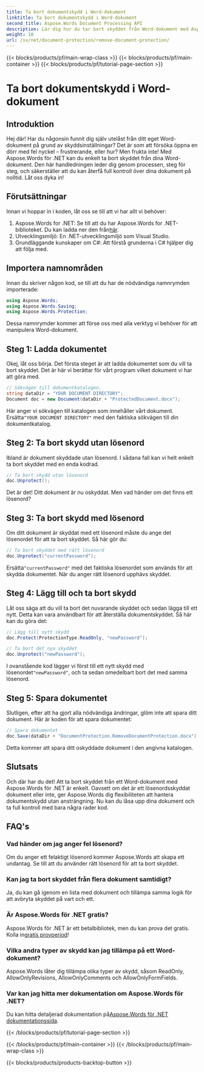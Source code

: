 ```yaml
---
title: Ta bort dokumentskydd i Word-dokument
linktitle: Ta bort dokumentskydd i Word-dokument
second_title: Aspose.Words Document Processing API
description: Lär dig hur du tar bort skyddet från Word-dokument med Aspose.Words för .NET. Följ vår steg-för-steg-guide för att enkelt ta bort skyddet för dina dokument.
weight: 10
url: /sv/net/document-protection/remove-document-protection/
---
```


{{< blocks/products/pf/main-wrap-class >}}
{{< blocks/products/pf/main-container >}}
{{< blocks/products/pf/tutorial-page-section >}}

# Ta bort dokumentskydd i Word-dokument


## Introduktion

Hej där! Har du någonsin funnit dig själv utelåst från ditt eget Word-dokument på grund av skyddsinställningar? Det är som att försöka öppna en dörr med fel nyckel – frustrerande, eller hur? Men frukta inte! Med Aspose.Words för .NET kan du enkelt ta bort skyddet från dina Word-dokument. Den här handledningen leder dig genom processen, steg för steg, och säkerställer att du kan återfå full kontroll över dina dokument på nolltid. Låt oss dyka in!

## Förutsättningar

Innan vi hoppar in i koden, låt oss se till att vi har allt vi behöver:

1.  Aspose.Words for .NET: Se till att du har Aspose.Words for .NET-biblioteket. Du kan ladda ner den från[här](https://releases.aspose.com/words/net/).
2. Utvecklingsmiljö: En .NET-utvecklingsmiljö som Visual Studio.
3. Grundläggande kunskaper om C#: Att förstå grunderna i C# hjälper dig att följa med.

## Importera namnområden

Innan du skriver någon kod, se till att du har de nödvändiga namnrymden importerade:

```csharp
using Aspose.Words;
using Aspose.Words.Saving;
using Aspose.Words.Protection;
```

Dessa namnrymder kommer att förse oss med alla verktyg vi behöver för att manipulera Word-dokument.

## Steg 1: Ladda dokumentet

Okej, låt oss börja. Det första steget är att ladda dokumentet som du vill ta bort skyddet. Det är här vi berättar för vårt program vilket dokument vi har att göra med.

```csharp
// Sökvägen till dokumentkatalogen.
string dataDir = "YOUR DOCUMENT DIRECTORY";
Document doc = new Document(dataDir + "ProtectedDocument.docx");
```

 Här anger vi sökvägen till katalogen som innehåller vårt dokument. Ersätta`"YOUR DOCUMENT DIRECTORY"` med den faktiska sökvägen till din dokumentkatalog.

## Steg 2: Ta bort skydd utan lösenord

Ibland är dokument skyddade utan lösenord. I sådana fall kan vi helt enkelt ta bort skyddet med en enda kodrad.

```csharp
// Ta bort skydd utan lösenord
doc.Unprotect();
```

Det är det! Ditt dokument är nu oskyddat. Men vad händer om det finns ett lösenord?

## Steg 3: Ta bort skydd med lösenord

Om ditt dokument är skyddat med ett lösenord måste du ange det lösenordet för att ta bort skyddet. Så här gör du:

```csharp
// Ta bort skyddet med rätt lösenord
doc.Unprotect("currentPassword");
```

 Ersätta`"currentPassword"` med det faktiska lösenordet som används för att skydda dokumentet. När du anger rätt lösenord upphävs skyddet.

## Steg 4: Lägg till och ta bort skydd

Låt oss säga att du vill ta bort det nuvarande skyddet och sedan lägga till ett nytt. Detta kan vara användbart för att återställa dokumentskyddet. Så här kan du göra det:

```csharp
// Lägg till nytt skydd
doc.Protect(ProtectionType.ReadOnly, "newPassword");

// Ta bort det nya skyddet
doc.Unprotect("newPassword");
```

 I ovanstående kod lägger vi först till ett nytt skydd med lösenordet`"newPassword"`, och ta sedan omedelbart bort det med samma lösenord.

## Steg 5: Spara dokumentet

Slutligen, efter att ha gjort alla nödvändiga ändringar, glöm inte att spara ditt dokument. Här är koden för att spara dokumentet:

```csharp
// Spara dokumentet
doc.Save(dataDir + "DocumentProtection.RemoveDocumentProtection.docx");
```

Detta kommer att spara ditt oskyddade dokument i den angivna katalogen.

## Slutsats

Och där har du det! Att ta bort skyddet från ett Word-dokument med Aspose.Words för .NET är enkelt. Oavsett om det är ett lösenordsskyddat dokument eller inte, ger Aspose.Words dig flexibiliteten att hantera dokumentskydd utan ansträngning. Nu kan du låsa upp dina dokument och ta full kontroll med bara några rader kod.

## FAQ's

### Vad händer om jag anger fel lösenord?

Om du anger ett felaktigt lösenord kommer Aspose.Words att skapa ett undantag. Se till att du använder rätt lösenord för att ta bort skyddet.

### Kan jag ta bort skyddet från flera dokument samtidigt?

Ja, du kan gå igenom en lista med dokument och tillämpa samma logik för att avbryta skyddet på vart och ett.

### Är Aspose.Words för .NET gratis?

 Aspose.Words för .NET är ett betalbibliotek, men du kan prova det gratis. Kolla in[gratis provperiod](https://releases.aspose.com/)!

### Vilka andra typer av skydd kan jag tillämpa på ett Word-dokument?

Aspose.Words låter dig tillämpa olika typer av skydd, såsom ReadOnly, AllowOnlyRevisions, AllowOnlyComments och AllowOnlyFormFields.

### Var kan jag hitta mer dokumentation om Aspose.Words för .NET?

 Du kan hitta detaljerad dokumentation på[Aspose.Words för .NET dokumentationssida](https://reference.aspose.com/words/net/).

{{< /blocks/products/pf/tutorial-page-section >}}

{{< /blocks/products/pf/main-container >}}
{{< /blocks/products/pf/main-wrap-class >}}

{{< blocks/products/products-backtop-button >}}
